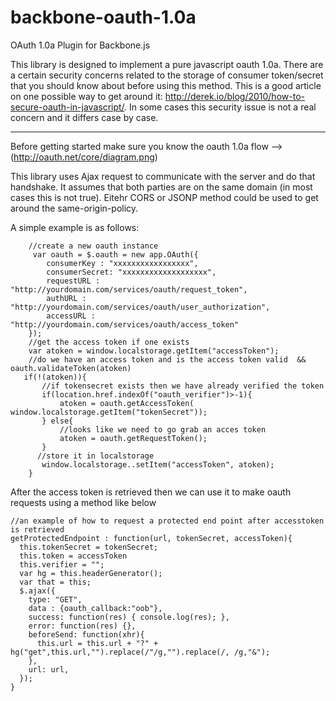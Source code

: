 backbone-oauth-1.0a
===================

OAuth 1.0a Plugin for Backbone.js

This library is designed to implement a pure javascript oauth 1.0a. There are a certain security concerns related to the storage of consumer token/secret that you should know about before using this method. This is a good article on one possible way to get around it: http://derek.io/blog/2010/how-to-secure-oauth-in-javascript/. In some cases this security issue is not a real concern and it differs case by case.

-----------------------------------------------------------------------------------------------------------

Before getting started make sure you know the oauth 1.0a flow --> (http://oauth.net/core/diagram.png)

This library uses Ajax request to communicate with the server and do that handshake. It assumes that both parties are on the same domain (in most cases this is not true). Eitehr CORS or JSONP method could be used to get around the same-origin-policy.

A simple example is as follows: 

    
        //create a new oauth instance
         var oauth = $.oauth = new app.OAuth({
            consumerKey : "xxxxxxxxxxxxxxxxx",
            consumerSecret: "xxxxxxxxxxxxxxxxxxx",
            requestURL : "http://yourdomain.com/services/oauth/request_token",
            authURL : "http://yourdomain.com/services/oauth/user_authorization",
            accessURL : "http://yourdomain.com/services/oauth/access_token"
        });
        //get the access token if one exists
        var atoken = window.localstorage.getItem("accessToken");
        //do we have an access token and is the access token valid  && oauth.validateToken(atoken)
       if(!(atoken)){
           //if tokensecret exists then we have already verified the token
           if(location.href.indexOf("oauth_verifier")>-1){
               atoken = oauth.getAccessToken( window.localstorage.getItem("tokenSecret"));
           } else{
               //looks like we need to go grab an acces token
               atoken = oauth.getRequestToken();
           }
          //store it in localstorage
           window.localstorage..setItem("accessToken", atoken);
        }
        
After the access token is retrieved then we can use it to make oauth requests using a method like below 

    //an example of how to request a protected end point after accesstoken is retrieved 
    getProtectedEndpoint : function(url, tokenSecret, accessToken){
      this.tokenSecret = tokenSecret;
      this.token = accessToken
      this.verifier = "";
      var hg = this.headerGenerator();
      var that = this;
      $.ajax({
        type: "GET",
        data : {oauth_callback:"oob"},
        success: function(res) { console.log(res); },                                                                                                                                                                                       
        error: function(res) {},
        beforeSend: function(xhr){
          this.url = this.url + "?" + hg("get",this.url,"").replace(/"/g,"").replace(/, /g,"&");
        },
        url: url,
      });
    } 
        
